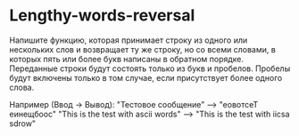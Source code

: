 # Lengthy-words-reversal
Напишите функцию, которая принимает строку из одного или нескольких слов и возвращает ту же строку, но со всеми словами, в которых пять или более букв написаны в обратном порядке. Переданные строки будут состоять только из букв и пробелов. Пробелы будут включены только в том случае, если присутствует более одного слова.

Например (Ввод -> Вывод):
"Тестовое сообщение”               --> "еовотсеТ еинещбоос" 
"This is the test with ascii words" --> "This is the test with iicsa sdrow"
